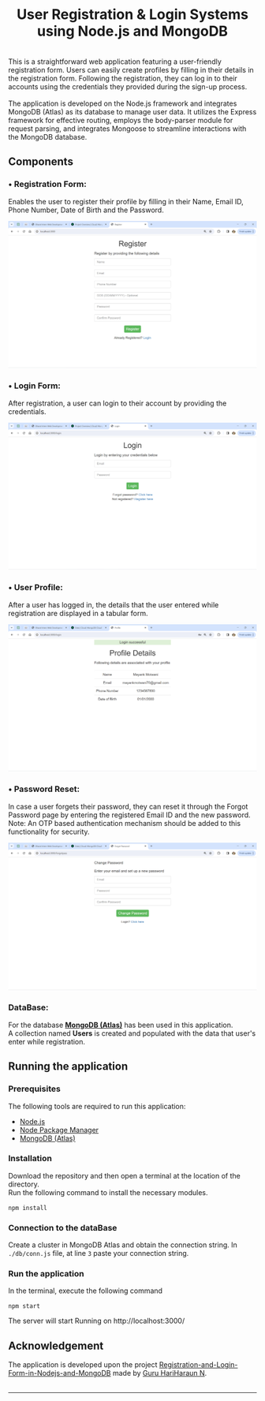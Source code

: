 <h1 align="center">
  <b>User Registration & Login Systems<br /> using Node.js and MongoDB </b>
</h1>
<br />
This is a straightforward web application featuring a user-friendly registration form. Users can easily create profiles by filling in their details in the registration form. Following the registration, they can log in to their accounts using the credentials they provided during the sign-up process.
<br /><br />
The application is developed on the Node.js framework and integrates MongoDB (Atlas) as its database to manage user data. It utilizes the Express framework for effective routing, employs the body-parser module for request parsing, and integrates Mongoose to streamline interactions with the MongoDB database.

## Components

### • Registration Form:
Enables the user to register their profile by filling in their Name, Email ID, Phone Number, Date of Birth and the Password.

<img src="./images/registration.png">

### • Login Form:
After registration, a user can login to their account by providing the credentials.

<img src="./images/login.png">

### • User Profile:
After a user has logged in, the details that the user entered while registration are displayed in a tabular form.

<img src="./images/profile.png">

### • Password Reset:
In case a user forgets their password, they can reset it through the Forgot Password page by entering the registered Email ID and the new password.<br />
Note: An OTP based authentication mechanism should be added to this functionality for security.

<img src="./images/forgotPass.png">

### DataBase:
For the database **[MongoDB (Atlas)](https://www.mongodb.com/cloud/atlas)** has been used in this application.<br />
A collection named **Users** is created and populated with the data that user's enter while registration.

## Running the application
### Prerequisites
The following tools are required to run this application:

- [Node.js](https://nodejs.org/en/)
- [Node Package Manager](https://www.npmjs.com/get-npm)
- [MongoDB (Atlas)](https://www.mongodb.com/cloud/atlas)

### Installation
Download the repository and then open a terminal at the location of the directory.<br />
Run the following command to install the necessary modules.
```
npm install
```
### Connection to the dataBase
Create a cluster in MongoDB Atlas and obtain the connection string.
In ```./db/conn.js``` file, at line ```3``` paste your connection string.

### Run the application
In the terminal, execute the following command
```
npm start
```
The server will start Running on http://localhost:3000/

## Acknowledgement
The application is developed upon the project [Registration-and-Login-Form-in-Nodejs-and-MongoDB](https://github.com/guruhariharaun/Registration-and-Login-Form-in-Nodejs-and-MongoDB) made by [Guru HariHaraun N](https://github.com/guruhariharaun).
<br /><br />
<hr>
